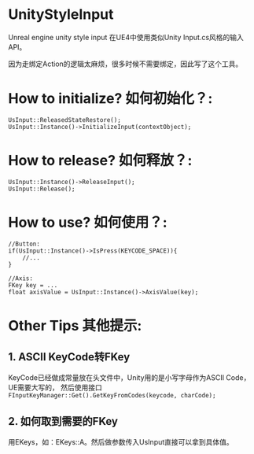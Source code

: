 # UnityStyleInput
Unreal engine unity style input
在UE4中使用类似Unity Input.cs风格的输入API。


因为走绑定Action的逻辑太麻烦，很多时候不需要绑定，因此写了这个工具。



# How to initialize? 如何初始化？:

```
UsInput::ReleasedStateRestore();
UsInput::Instance()->InitializeInput(contextObject);
```

# How to release? 如何释放？:

```
UsInput::Instance()->ReleaseInput();
UsInput::Release();
```


# How to use? 如何使用？:

```
//Button:
if(UsInput::Instance()->IsPress(KEYCODE_SPACE)){
	//...
}

//Axis:
FKey key = ...
float axisValue = UsInput::Instance()->AxisValue(key);
```

# Other Tips 其他提示:
## 1. ASCII KeyCode转FKey


KeyCode已经做成常量放在头文件中，Unity用的是小写字母作为ASCII Code，UE需要大写的，
然后使用接口`FInputKeyManager::Get().GetKeyFromCodes(keycode, charCode);`




## 2. 如何取到需要的FKey


用EKeys，如：EKeys::A。然后做参数传入UsInput直接可以拿到具体值。
